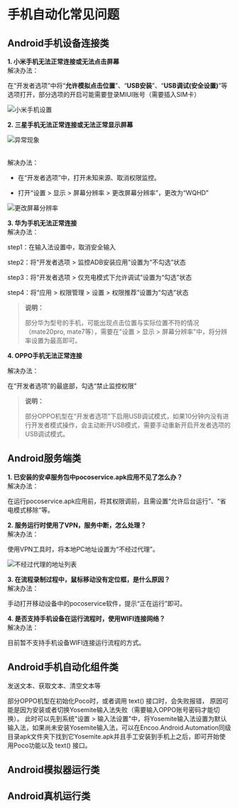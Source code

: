 # 手机自动化常见问题

## Android手机设备连接类

**1. 小米手机无法正常连接或无法点击屏幕**
<br>解决办法：

在“开发者选项”中将“**允许模拟点击位置**”、“**USB安装**”、“**USB调试(安全设置)**”等选项打开，部分选项的开启可能需要登录MIUI账号（需要插入SIM卡）

![小米手机设置](https://docimages.blob.core.chinacloudapi.cn/images/Studio/xiaomi20210618.png)

**2. 三星手机无法正常连接或无法正常显示屏幕**

![异常现象](https://docimages.blob.core.chinacloudapi.cn/images/Studio/sansung20210618.png)

<br>解决办法：

- 在“开发者选项”中，打开未知来源、取消权限监控。

- 打开“设置 > 显示 > 屏幕分辨率 > 更改屏幕分辨率”，更改为“WQHD”

![更改屏幕分辨率](https://docimages.blob.core.chinacloudapi.cn/images/Studio/sanscreen20210618.png)

**3. 华为手机无法正常连接**
<br>解决办法：

step1：在输入法设置中，取消安全输入

step2：将“开发者选项 > 监控ADB安装应用”设置为“不勾选”状态

step3：将“开发者选项 > 仅充电模式下允许调试”设置为“勾选”状态

step4：将“应用 > 权限管理 > 设置 > 权限推荐”设置为“勾选”状态

>**说明：**
>
>部分华为型号的手机，可能出现点击位置与实际位置不符的情况（mate20pro, mate7等），需要在"设置 > 显示 > 屏幕分辨率"中，将分辨率设置为最高即可。

**4. OPPO手机无法正常连接**

解决办法：

在“开发者选项”的最底部，勾选“禁止监控权限”

>**说明：**
>
>部分OPPO机型在“开发者选项”下启用USB调试模式，如果10分钟内没有进行开发者模式操作，会主动断开USB模式，需要手动重新开启开发者选项的USB调试模式。

## Android服务端类

**1. 已安装的安卓服务包中pocoservice.apk应用不见了怎么办？**
<br>解决办法：

在运行pocoservice.apk应用前，将其权限调前，且需设置“允许后台运行”、“省电模式移除”等。

**2. 服务运行时使用了VPN，服务中断，怎么处理？**
<br>解决办法：

使用VPN工具时，将本地PC地址设置为“不经过代理”。

![不经过代理的地址列表](https://docimages.blob.core.chinacloudapi.cn/images/Studio/proxy20210618.png)

**3. 在流程录制过程中，鼠标移动没有定位框，是什么原因？**
<br>解决办法：

手动打开移动设备中的pocoservice软件，提示“正在运行”即可。

**4. 是否支持手机设备在运行流程时，使用WIFI连接网络？**
<br>解决办法：

目前暂不支持手机设备WIFI连接运行流程的方式。








## Android手机自动化组件类


发送文本、获取文本、清空文本等

部分OPPO机型在初始化Poco时，或者调用 text() 接口时，会失败报错，
原因可能是因为安装或者切换Yosemite输入法失败（需要输入OPPO账号密码才能切换）。
此时可以先到系统"设置 > 输入法设置"中，将Yosemite输入法设置为默认输入法，如果尚未安装Yosemite输入法，可以在Encoo.Android.Automation同级目录apk文件夹下找到它Yosemite.apk并且手工安装到手机上之后，即可开始使用Poco功能以及 text() 接口。

## Android模拟器运行类

## Android真机运行类

